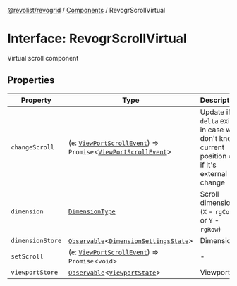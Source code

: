 [@revolist/revogrid](README.md) / [Components](Namespace.Components.md) / RevogrScrollVirtual

# Interface: RevogrScrollVirtual

Virtual scroll component

## Properties

| Property | Type | Description | Defined in |
| ------ | ------ | ------ | ------ |
| `changeScroll` | (`e`: [`ViewPortScrollEvent`](TypeAlias.ViewPortScrollEvent.md)) => `Promise`\<[`ViewPortScrollEvent`](TypeAlias.ViewPortScrollEvent.md)\> | Update if `delta` exists in case we don't know current position or if it's external change | [src/components.d.ts:662](https://github.com/revolist/revogrid/blob/ff1c29109648eb0543e674392be7b9af90d92acc/src/components.d.ts#L662) |
| `dimension` | [`DimensionType`](TypeAlias.DimensionType.md) | Scroll dimension (`X` - `rgCol` or `Y` - `rgRow`) | [src/components.d.ts:666](https://github.com/revolist/revogrid/blob/ff1c29109648eb0543e674392be7b9af90d92acc/src/components.d.ts#L666) |
| `dimensionStore` | [`Observable`](TypeAlias.Observable.md)\<[`DimensionSettingsState`](Interface.DimensionSettingsState.md)\> | Dimensions | [src/components.d.ts:670](https://github.com/revolist/revogrid/blob/ff1c29109648eb0543e674392be7b9af90d92acc/src/components.d.ts#L670) |
| `setScroll` | (`e`: [`ViewPortScrollEvent`](TypeAlias.ViewPortScrollEvent.md)) => `Promise`\<`void`\> | - | [src/components.d.ts:671](https://github.com/revolist/revogrid/blob/ff1c29109648eb0543e674392be7b9af90d92acc/src/components.d.ts#L671) |
| `viewportStore` | [`Observable`](TypeAlias.Observable.md)\<[`ViewportState`](Interface.ViewportState.md)\> | Viewport | [src/components.d.ts:675](https://github.com/revolist/revogrid/blob/ff1c29109648eb0543e674392be7b9af90d92acc/src/components.d.ts#L675) |
